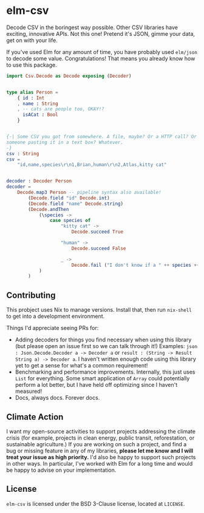 # elm-csv

Decode CSV in the boringest way possible.
Other CSV libraries have exciting, innovative APIs.
Not this one!
Pretend it's JSON, gimme your data, get on with your life.

If you've used Elm for any amount of time, you have probably used `elm/json` to decode some value.
Congratulations!
That means you already know how to use this package.

```elm
import Csv.Decode as Decode exposing (Decoder)


type alias Person =
    { id : Int
    , name : String
    , -- cats are people too, OKAY!?
      isACat : Bool
    }


{-| Some CSV you got from somewhere. A file, maybe? Or a HTTP call? Or
someone pasting it in a text box? Whatever.
-}
csv : String
csv =
    "id,name,species\r\n1,Brian,human\r\n2,Atlas,kitty cat"


decoder : Decoder Person
decoder =
    Decode.map3 Person -- pipeline syntax also available!
        (Decode.field "id" Decode.int)
        (Decode.field "name" Decode.string)
        (Decode.andThen
            (\species ->
                case species of
                    "kitty cat" ->
                        Decode.succeed True

                    "human" ->
                        Decode.succeed False

                    _ ->
                        Decode.fail ("I don't know if a " ++ species ++ " is a cat.")
            )
        )
```

## Contributing

This probject uses Nix to manage versions.
Install that, then run `nix-shell` to get into a development environment.

Things I'd appreciate seeing PRs for:

- Adding decoders for things you find necessary when using this library (but please open an issue first so we can talk through it!)
  Examples: `json : Json.Decode.Decoder a -> Decoder a` or `result : (String -> Result String a) -> Decoder a`.
  I haven't written enough code using this library yet to get a sense for what's a common requirement!
- Benchmarking and performance improvements.
  Internally, this just uses `List` for everything.
  Some smart application of `Array` could potentially perform a lot better, but I have held off optimizing since I haven't measured!
- Docs, always docs.
  Forever docs.

## Climate Action

I want my open-source activities to support projects addressing the climate crisis (for example, projects in clean energy, public transit, reforestation, or sustainable agriculture.)
If you are working on such a project, and find a bug or missing feature in any of my libraries, **please let me know and I will treat your issue as high priority.**
I'd also be happy to support such projects in other ways.
In particular, I've worked with Elm for a long time and would be happy to advise on your implementation.

## License

`elm-csv` is licensed under the BSD 3-Clause license, located at `LICENSE`.
